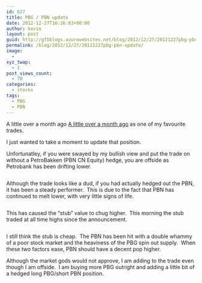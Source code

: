 ```yaml
---
id: 627
title: PBG / PBN update
date: 2012-12-27T16:26:03+00:00
author: kevin
layout: post
guid: http://gfbblogs.azurewebsites.net/blog/2012/12/27/20121227pbg-pbn-update/
permalink: /blog/2012/12/27/20121227pbg-pbn-update/
image:
  - 
xyz_twap:
  - 1
post_views_count:
  - 70
categories:
  - stocks
tags:
  - PBG
  - PBN
---
```

A little over a month ago [A little over a month ago](http://gfbtrading.com/the-macro-tourist/2012/11/20/petrobank-my-new-favourite-trade.html) as one of my favourite trades.

I just wanted to take a moment to update that position.

Unfortunatley, if you were swayed by my bullish view and put the trade on without a PetroBakken (PBN CN Equity) hedge, you are offside as Petrobank has been drifting lower.

<img class="aligncenter" alt="" src="http://themacrotourist.com/blogs/PBG%20Dec%2027%2012.gif" />

Although the trade looks like a dud, if you had actually hedged out the PBN, it has been a steady performer.  This is due to the fact that PBN has continued to melt lower, with very little signs of life.

<img class="aligncenter" alt="" src="http://themacrotourist.com/blogs/PBN%20Dec%2027%2012.gif" />

This has caused the “stub” value to chug higher.  This morning the stub traded at all time highs since the announcement.

<img class="aligncenter" alt="" src="http://themacrotourist.com/blogs/PBGPBN%20Stub%20Dec%2027%2012.gif" />

I still think the stub is cheap.  The PBN has been hit with a double whammy of a poor stock market and the heaviness of the PBG spin out supply.  When these two factors ease, PBN should have a decent pop higher.

Although the market gods would not approve, I am adding to the trade even though I am offside.  I am buying more PBG outright and adding a little bit of a hedged long PBG/short PBN position.